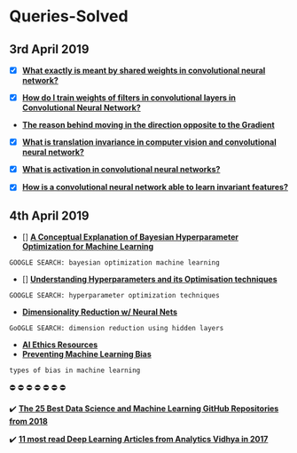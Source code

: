 # Queries-Solved

## 3rd April 2019

- [x] **[What exactly is meant by shared weights in convolutional neural network?](https://www.quora.com/What-exactly-is-meant-by-shared-weights-in-convolutional-neural-network)**

- [x] **[How do I train weights of filters in convolutional layers in Convolutional Neural Network?](https://www.quora.com/How-do-I-train-weights-of-filters-in-convolutional-layers-in-Convolutional-Neural-Network)**

- **[The reason behind moving in the direction opposite to the Gradient](https://hackernoon.com/the-reason-behind-moving-in-the-direction-opposite-to-the-gradient-f9566b95370b)**

- [x] **[What is translation invariance in computer vision and convolutional neural network?](https://stats.stackexchange.com/questions/208936/what-is-translation-invariance-in-computer-vision-and-convolutional-neural-netwo/288102#288102)**

- [X] **[What is activation in convolutional neural networks?](https://qr.ae/TW1UAI)**


- [x] **[How is a convolutional neural network able to learn invariant features?](https://qr.ae/TW1UAg)**


## 4th April 2019

 - [] **[A Conceptual Explanation of Bayesian Hyperparameter Optimization for Machine Learning](https://towardsdatascience.com/a-conceptual-explanation-of-bayesian-model-based-hyperparameter-optimization-for-machine-learning-b8172278050f)**
  ```
  GOOGLE SEARCH: bayesian optimization machine learning
  ```
  
  - [] **[Understanding Hyperparameters and its Optimisation techniques](https://towardsdatascience.com/understanding-hyperparameters-and-its-optimisation-techniques-f0debba07568)**
  ```
  GOOGLE SEARCH: hyperparameter optimization techniques
  ```

- **[Dimensionality Reduction w/ Neural Nets](https://medium.com/@tomas.bouda/dimensionality-reduction-w-neural-nets-ddeeab548f12)**
```
GoOGLE SEARCH: dimension reduction using hidden layers
```

- **[AI Ethics Resources](https://www.fast.ai/2018/09/24/ai-ethics-resources/)**
- **[Preventing Machine Learning Bias](https://towardsdatascience.com/preventing-machine-learning-bias-d01adfe9f1fa)**
```
types of bias in machine learning
```

:no_entry: :no_entry: :no_entry: :no_entry: :no_entry: :no_entry: :no_entry:

:heavy_check_mark: **[The 25 Best Data Science and Machine Learning GitHub Repositories from 2018](https://www.analyticsvidhya.com/blog/2018/12/best-data-science-machine-learning-projects-github/)**

:heavy_check_mark: **[11 most read Deep Learning Articles from Analytics Vidhya in 2017](https://www.analyticsvidhya.com/blog/2017/12/11-deep-learning-analytics-vidhya-2017/)**
